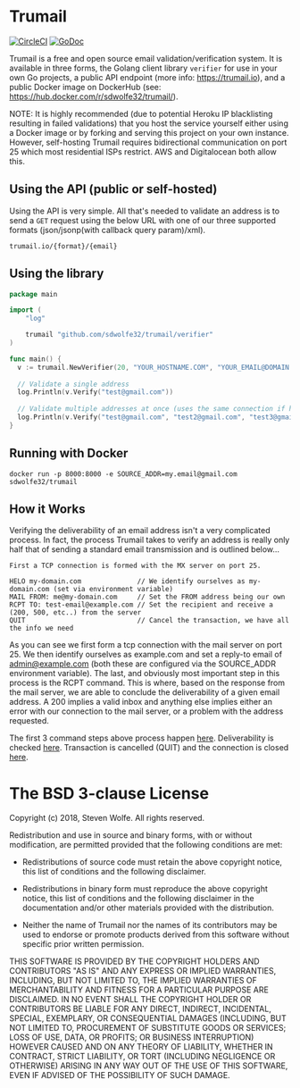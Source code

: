 # Trumail 

[![CircleCI](https://circleci.com/gh/sdwolfe32/trumail.svg?style=svg)](https://circleci.com/gh/sdwolfe32/trumail)
[![GoDoc](https://godoc.org/github.com/sdwolfe32/trumail/verifier?status.svg)](https://godoc.org/github.com/sdwolfe32/trumail/verifier)

Trumail is a free and open source email validation/verification system. It is available in three forms, the Golang client library `verifier` for use in your own Go projects, a public API endpoint (more info: https://trumail.io), and a public Docker image on DockerHub (see: https://hub.docker.com/r/sdwolfe32/trumail/). 

NOTE: It is highly recommended (due to potential Heroku IP blacklisting resulting in failed validations) that you host the service yourself either using a Docker image or by forking and serving this project on your own instance. However, self-hosting Trumail requires bidirectional communication on port 25 which most residential ISPs restrict. AWS and Digitalocean both allow this.

## Using the API (public or self-hosted)

Using the API is very simple. All that's needed to validate an address is to send a `GET` request using the below URL with one of our three supported formats (json/jsonp(with callback query param)/xml).
```
trumail.io/{format}/{email}
```

## Using the library

```go
package main

import (
	"log"

	trumail "github.com/sdwolfe32/trumail/verifier"
)

func main() {
  v := trumail.NewVerifier(20, "YOUR_HOSTNAME.COM", "YOUR_EMAIL@DOMAIN.COM")
  
  // Validate a single address
  log.Println(v.Verify("test@gmail.com"))
  
  // Validate multiple addresses at once (uses the same connection if hostnames match)
  log.Println(v.Verify("test@gmail.com", "test2@gmail.com", "test3@gmail.com"))
}
```

## Running with Docker

```
docker run -p 8000:8000 -e SOURCE_ADDR=my.email@gmail.com sdwolfe32/trumail
```

## How it Works

Verifying the deliverability of an email address isn't a very complicated process. In fact, the process Trumail takes to verify an address is really only half that of sending a standard email transmission and is outlined below...
```
First a TCP connection is formed with the MX server on port 25.

HELO my-domain.com              // We identify ourselves as my-domain.com (set via environment variable)
MAIL FROM: me@my-domain.com     // Set the FROM address being our own
RCPT TO: test-email@example.com // Set the recipient and receive a (200, 500, etc..) from the server
QUIT                            // Cancel the transaction, we have all the info we need
```
As you can see we first form a tcp connection with the mail server on port 25. We then identify ourselves as example.com and set a reply-to email of admin@example.com (both these are configured via the SOURCE_ADDR environment variable). The last, and obviously most important step in this process is the RCPT command. This is where, based on the response from the mail server, we are able to conclude the deliverability of a given email address. A 200 implies a valid inbox and anything else implies either an error with our connection to the mail server, or a problem with the address requested.

The first 3 command steps above process happen [here](https://github.com/sdwolfe32/trumail/blob/master/verifier/deliverabler.go#L53-L73). Deliverability is checked [here](https://github.com/sdwolfe32/trumail/blob/master/verifier/deliverabler.go#L86). Transaction is cancelled (QUIT) and the connection is closed [here](https://github.com/sdwolfe32/trumail/blob/master/verifier/deliverabler.go#L111-L112).

The BSD 3-clause License
========================

Copyright (c) 2018, Steven Wolfe. All rights reserved.

Redistribution and use in source and binary forms, with or without modification,
are permitted provided that the following conditions are met:

 - Redistributions of source code must retain the above copyright notice,
   this list of conditions and the following disclaimer.

 - Redistributions in binary form must reproduce the above copyright notice,
   this list of conditions and the following disclaimer in the documentation
   and/or other materials provided with the distribution.

 - Neither the name of Trumail nor the names of its contributors may
   be used to endorse or promote products derived from this software without
   specific prior written permission.

THIS SOFTWARE IS PROVIDED BY THE COPYRIGHT HOLDERS AND CONTRIBUTORS "AS IS" AND
ANY EXPRESS OR IMPLIED WARRANTIES, INCLUDING, BUT NOT LIMITED TO, THE IMPLIED
WARRANTIES OF MERCHANTABILITY AND FITNESS FOR A PARTICULAR PURPOSE ARE
DISCLAIMED. IN NO EVENT SHALL THE COPYRIGHT HOLDER OR CONTRIBUTORS BE LIABLE FOR
ANY DIRECT, INDIRECT, INCIDENTAL, SPECIAL, EXEMPLARY, OR CONSEQUENTIAL DAMAGES
(INCLUDING, BUT NOT LIMITED TO, PROCUREMENT OF SUBSTITUTE GOODS OR SERVICES;
LOSS OF USE, DATA, OR PROFITS; OR BUSINESS INTERRUPTION) HOWEVER CAUSED AND ON
ANY THEORY OF LIABILITY, WHETHER IN CONTRACT, STRICT LIABILITY, OR TORT
(INCLUDING NEGLIGENCE OR OTHERWISE) ARISING IN ANY WAY OUT OF THE USE OF THIS
SOFTWARE, EVEN IF ADVISED OF THE POSSIBILITY OF SUCH DAMAGE.
